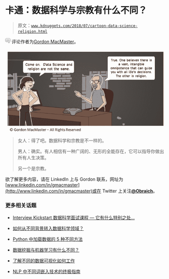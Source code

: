 # 卡通：数据科学与宗教有什么不同？

> 原文：[`www.kdnuggets.com/2018/07/cartoon-data-science-religion.html`](https://www.kdnuggets.com/2018/07/cartoon-data-science-religion.html)

![c](img/3d9c022da2d331bb56691a9617b91b90.png) 评论作者为[Gordon MacMaster](https://www.linkedin.com/in/gmacmaster)。

![卡通数据科学宗教](img/17aa93321953049636c130e72e3307a5.png)

> 女人：得了吧。数据科学和宗教是不一样的。
> 
> 男人：确实。有人相信有一种广阔的、无形的全能存在，它可以指导你做出所有人生决策。
> 
> 另一个是宗教。

欲了解更多内容，请在 LinkedIn 上与 Gordon 联系，网址为[www.linkedin.com/in/gmacmaster](http://www.linkedin.com/in/gmacmaster)或在 Twitter 上关注[**@Obraich**](https://twitter.com/Obraich)。

### 更多相关话题

+   [Interview Kickstart 数据科学面试课程 — 它有什么特别之处…](https://www.kdnuggets.com/2022/10/interview-kickstart-data-science-interview-course-makes-different.html)

+   [如何从不同背景转入数据科学领域？](https://www.kdnuggets.com/2023/05/transition-data-science-different-background.html)

+   [Python 中加载数据的 5 种不同方法](https://www.kdnuggets.com/2020/08/5-different-ways-load-data-python.html)

+   [数据挖掘与机器学习有什么不同？](https://www.kdnuggets.com/2022/06/data-mining-different-machine-learning.html)

+   [了解不同的数据可视化如何工作](https://www.kdnuggets.com/2022/09/datacamp-learn-different-data-visualizations-work.html)

+   [NLP 中不同词嵌入技术的终极指南](https://www.kdnuggets.com/2021/11/guide-word-embedding-techniques-nlp.html)
